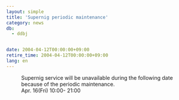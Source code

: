 ```yaml
---
layout: simple
title: 'Supernig periodic maintenance'
category: news
db:
  - ddbj


date: 2004-04-12T00:00:00+09:00
retire_time: 2004-04-12T00:00:00+09:00
lang: en
---
```


<dd>Supernig service will be unavailable during the following date because of the periodic maintenance.<br>
<dd>Apr. 16(Fri) 10:00- 21:00</dd>
</dd>
